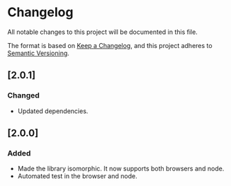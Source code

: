 # Changelog

All notable changes to this project will be documented in this file.

The format is based on [Keep a Changelog](https://keepachangelog.com/en/1.0.0/),
and this project adheres to [Semantic Versioning](https://semver.org/spec/v2.0.0.html).

## [2.0.1]

### Changed

- Updated dependencies.

## [2.0.0]

### Added

- Made the library isomorphic. It now supports both browsers and node.
- Automated test in the browser and node.
